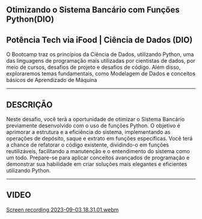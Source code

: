Otimizando o Sistema Bancário com Funções Python(DIO)
----------------------

Potência Tech via iFood | Ciência de Dados (DIO)
---------------------
O Bootcamp traz os princípios da Ciência de Dados, utilizando Python, uma das linguagens de programação mais utilizadas por cientistas de dados, por meio de cursos, desafios de projeto e desafios de código. Além disso, exploraremos temas fundamentais, como Modelagem de Dados e conceitos básicos de Aprendizado de Máquina


-----------------------

DESCRIÇÃO
-----------------------
Neste desafio, você terá a oportunidade de otimizar o Sistema Bancário previamente desenvolvido com o uso de funções Python. O objetivo é aprimorar a estrutura e a eficiência do sistema, implementando as operações de depósito, saque e extrato em funções específicas. Você terá a chance de refatorar o código existente, dividindo-o em funções reutilizáveis, facilitando a manutenção e o entendimento do sistema como um todo. Prepare-se para aplicar conceitos avançados de programação e demonstrar sua habilidade em criar soluções mais elegantes e eficientes utilizando Python.


---------------------
VIDEO
--------------------


[Screen recording 2023-09-03 18.31.01.webm](https://github.com/alinemello29/Otimizando-o-Sistema-Bancario-com-Funces-Python/assets/109696840/97c32c20-3ad1-4a84-b79d-32083960251c)
